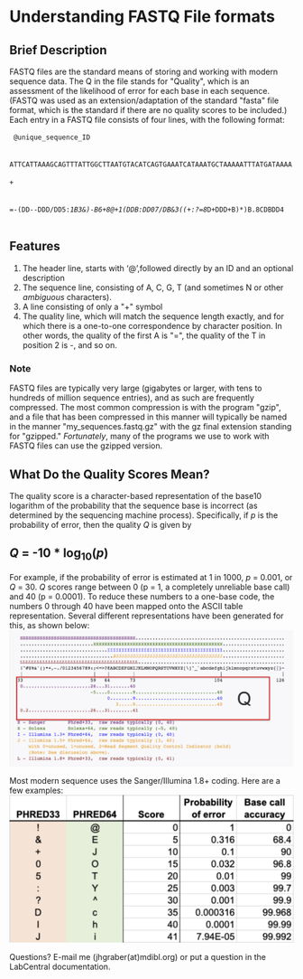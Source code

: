 # Understanding FASTQ File formats

## Brief Description
FASTQ files are the standard means of storing and working with modern sequence data.  The Q in the file stands for "Quality", which is an assessment of the likelihood of error for each base in each sequence.  (FASTQ was used as an extension/adaptation of the standard "fasta" file format, which is the standard if there are no quality scores to be included.)
Each entry in a FASTQ file consists of four lines, with the following format:

<code><pre>
  @unique_sequence_ID<br />  
  ATTCATTAAAGCAGTTTATTGGCTTAATGTACATCAGTGAAATCATAAATGCTAAAAATTTATGATAAAA<br />
  +<br />  
  =-(DD--DDD/DD5:*1B3&)-B6+8@+1(DDB:DD07/DB&3((+:?=8*D+DDD+B)*)B.8CDBDD4<br />
</pre></code>

## Features
1. The header line, starts with ‘@’,followed directly by an ID and an optional description
2. The sequence line, consisting of A, C, G, T (and sometimes N or other *ambiguous* characters).
3. A line consisting of only a "+" symbol
4. The quality line, which will match the sequence length exactly, and for which there is a one-to-one correspondence by character position. In other words, the quality of the first A is "=", the quality of the T in position 2 is -, and so on.

### Note
FASTQ files are typically very large (gigabytes or larger, with tens to hundreds of million sequence entries), and as such are frequently compressed.  The most common compression is with the program "gzip", and a file that has been compressed in this manner will typically be named in the manner "my_sequences.fastq.gz" with the gz final extension standing for "gzipped."  *Fortunately*, many of the programs we use to work with FASTQ files can use the gzipped version.

## What Do the Quality Scores Mean?
The quality score is a character-based representation of the base10 logarithm of the probability that the sequence base is incorrect (as determined by the sequencing machine process).  Specifically, if *p* is the probability of error, then the quality *Q* is given by

##  *Q* = -10 * log<sub>10</sub>(*p*)

For example, if the probability of error is estimated at 1 in 1000, *p* = 0.001, or *Q* = 30.  *Q* scores range between 0 (p = 1, a completely unreliable base call) and 40 (p = 0.0001).  To reduce these numbers to a one-base code, the numbers 0 through 40 have been mapped onto the ASCII table representation.  Several different representations have been generated for this, as shown below:
<img src="images/Q_ascii.jpg">

Most modern sequence uses the Sanger/Illumina 1.8+ coding.  Here are a few examples:
<img src="images/Q_table.jpg">

Questions?  E-mail me (jhgraber(at)mdibl.org) or put a question in the LabCentral documentation.
